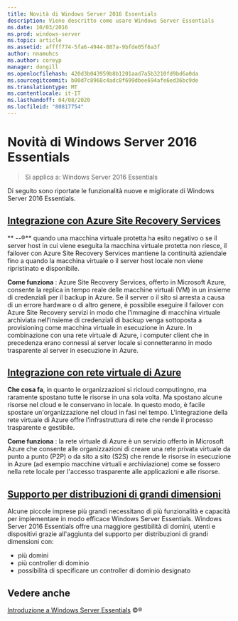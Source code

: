```yaml
---
title: Novità di Windows Server 2016 Essentials
description: Viene descritto come usare Windows Server Essentials
ms.date: 10/03/2016
ms.prod: windows-server
ms.topic: article
ms.assetid: affff774-5fa6-4944-887a-9bfde05f6a3f
author: nnamuhcs
ms.author: coreyp
manager: dongill
ms.openlocfilehash: 420d3b043959b8b1201aad7a5b3210fd9bd6a0da
ms.sourcegitcommit: b00d7c8968c4adc8f699dbee694afe6ed36bc9de
ms.translationtype: MT
ms.contentlocale: it-IT
ms.lasthandoff: 04/08/2020
ms.locfileid: "80817754"
---
```

# <a name="whats-new-in-windows-server-2016-essentials"></a>Novità di Windows Server 2016 Essentials

> Si applica a: Windows Server 2016 Essentials

Di seguito sono riportate le funzionalità nuove e migliorate di Windows Server 2016 Essentials.

## <a name="integration-with-azure-site-recovery-services"></a>[Integrazione con Azure Site Recovery Services](azure-site-recovery-services-integration.md)

** --&reg;** quando una macchina virtuale protetta ha esito negativo o se il server host in cui viene eseguita la macchina virtuale protetta non riesce, il failover con Azure Site Recovery Services mantiene la continuità aziendale fino a quando la macchina virtuale o il server host locale non viene ripristinato e disponibile. 

**Come funziona** : Azure Site Recovery Services, offerto in Microsoft Azure, consente la replica in tempo reale delle macchine virtuali (VM) in un insieme di credenziali per il backup in Azure. Se il server o il sito si arresta a causa di un errore hardware o di altro genere, è possibile eseguire il failover con Azure Site Recovery servizi in modo che l'immagine di macchina virtuale archiviata nell'insieme di credenziali di backup venga sottoposta a provisioning come macchina virtuale in esecuzione in Azure. In combinazione con una rete virtuale di Azure, i computer client che in precedenza erano connessi al server locale si connetteranno in modo trasparente al server in esecuzione in Azure.     
                                                                                                                                                                                                                                                                                                               

## <a name="integration-with-azure-virtual-network"></a>[Integrazione con rete virtuale di Azure](azure-virtual-network-integration.md)

**Che cosa fa**, in quanto le organizzazioni si ricloud computingno, ma raramente spostano tutte le risorse in una sola volta. Ma spostano alcune risorse nel cloud e le conservano in locale. In questo modo, è facile spostare un'organizzazione nel cloud in fasi nel tempo. L'integrazione della rete virtuale di Azure offre l'infrastruttura di rete che rende il processo trasparente e gestibile.

**Come funziona** : la rete virtuale di Azure è un servizio offerto in Microsoft Azure che consente alle organizzazioni di creare una rete privata virtuale da punto a punto (P2P) o da sito a sito (S2S) che rende le risorse in esecuzione in Azure (ad esempio macchine virtuali e archiviazione) come se fossero nella rete locale per l'accesso trasparente alle applicazioni e alle risorse.



## <a name="support-for-larger-deployments"></a>[Supporto per distribuzioni di grandi dimensioni](support-for-larger-deployments.md) 

Alcune piccole imprese più grandi necessitano di più funzionalità e capacità per implementare in modo efficace Windows Server Essentials. Windows Server 2016 Essentials offre una maggiore gestibilità di domini, utenti e dispositivi grazie all'aggiunta del supporto per distribuzioni di grandi dimensioni con:                                                                                                                                                                                                 

 - più domini
 - più controller di dominio                                                                                                                                                                                                                                        
 - possibilità di specificare un controller di dominio designato                                                                                                                                                                                                                   
                                                                                                                                                                                                                                                                                                                                                                                                                                                                                                                                                                                                                                                                                                       

<a name="see-also"></a>Vedere anche
--------

[Introduzione a Windows Server Essentials](get-started.md) &copy;&reg;